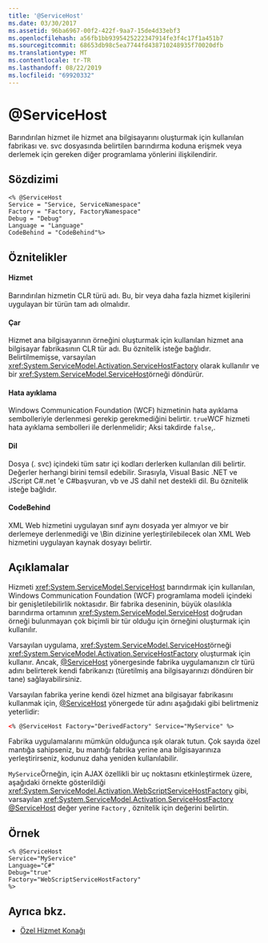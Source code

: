 ```yaml
---
title: '@ServiceHost'
ms.date: 03/30/2017
ms.assetid: 96ba6967-00f2-422f-9aa7-15de4d33ebf3
ms.openlocfilehash: a56fb1bb9395425222347914fe3f4c17f1a451b7
ms.sourcegitcommit: 68653db98c5ea7744fd438710248935f70020dfb
ms.translationtype: MT
ms.contentlocale: tr-TR
ms.lasthandoff: 08/22/2019
ms.locfileid: "69920332"
---
```

# <a name="servicehost"></a>\@ServiceHost
Barındırılan hizmet ile hizmet ana bilgisayarını oluşturmak için kullanılan fabrikası ve. svc dosyasında belirtilen barındırma koduna erişmek veya derlemek için gereken diğer programlama yönlerini ilişkilendirir.  
  
## <a name="syntax"></a>Sözdizimi  
  
```  
<% @ServiceHost   
Service = "Service, ServiceNamespace"   
Factory = "Factory, FactoryNamespace"  
Debug = "Debug"  
Language = "Language"   
CodeBehind = "CodeBehind"%>  
```  
  
## <a name="attributes"></a>Öznitelikler  
  
#### <a name="service"></a>Hizmet  
 Barındırılan hizmetin CLR türü adı. Bu, bir veya daha fazla hizmet kişilerini uygulayan bir türün tam adı olmalıdır.  
  
#### <a name="factory"></a>Çar  
 Hizmet ana bilgisayarının örneğini oluşturmak için kullanılan hizmet ana bilgisayar fabrikasının CLR tür adı. Bu öznitelik isteğe bağlıdır. Belirtilmemişse, varsayılan <xref:System.ServiceModel.Activation.ServiceHostFactory> olarak kullanılır ve bir <xref:System.ServiceModel.ServiceHost>örneği döndürür.  
  
#### <a name="debug"></a>Hata ayıklama  
 Windows Communication Foundation (WCF) hizmetinin hata ayıklama sembolleriyle derlenmesi gerekip gerekmediğini belirtir. `true`WCF hizmeti hata ayıklama sembolleri ile derlenmelidir; Aksi takdirde `false`,.  
  
#### <a name="language"></a>Dil  
 Dosya (. svc) içindeki tüm satır içi kodları derlerken kullanılan dili belirtir. Değerler herhangi birini temsil edebilir. Sırasıyla, Visual Basic .NET ve JScript C#.net 'e C#başvuran, vb ve JS dahil net destekli dil. Bu öznitelik isteğe bağlıdır.  
  
#### <a name="codebehind"></a>CodeBehind  
 XML Web hizmetini uygulayan sınıf aynı dosyada yer almıyor ve bir derlemeye derlenmediği ve \Bin dizinine yerleştirilebilecek olan XML Web hizmetini uygulayan kaynak dosyayı belirtir.  
  
## <a name="remarks"></a>Açıklamalar  
 Hizmeti <xref:System.ServiceModel.ServiceHost> barındırmak için kullanılan, Windows Communication Foundation (WCF) programlama modeli içindeki bir genişletilebilirlik noktasıdır. Bir fabrika deseninin, büyük olasılıkla barındırma ortamının <xref:System.ServiceModel.ServiceHost> doğrudan örneği bulunmayan çok biçimli bir tür olduğu için örneğini oluşturmak için kullanılır.  
  
 Varsayılan uygulama, <xref:System.ServiceModel.ServiceHost>örneği <xref:System.ServiceModel.Activation.ServiceHostFactory> oluşturmak için kullanır. Ancak, [ \@ServiceHost](servicehost.md) yönergesinde fabrika uygulamanızın clr türü adını belirterek kendi fabrikanızı (türetilmiş ana bilgisayarınızı döndüren bir tane) sağlayabilirsiniz.  
  
 Varsayılan fabrika yerine kendi özel hizmet ana bilgisayar fabrikasını kullanmak için, [@ServiceHost](servicehost.md) yönergede tür adını aşağıdaki gibi belirtmeniz yeterlidir:  
  
```xml  
<% @ServiceHost Factory="DerivedFactory" Service="MyService" %>  
```  
  
 Fabrika uygulamalarını mümkün olduğunca ışık olarak tutun. Çok sayıda özel mantığa sahipseniz, bu mantığı fabrika yerine ana bilgisayarınıza yerleştirirseniz, kodunuz daha yeniden kullanılabilir.  
  
 `MyService`Örneğin, için AJAX özellikli bir uç noktasını etkinleştirmek üzere, aşağıdaki örnekte gösterildiği <xref:System.ServiceModel.Activation.WebScriptServiceHostFactory> gibi, varsayılan <xref:System.ServiceModel.Activation.ServiceHostFactory> [@ServiceHost](servicehost.md) değer yerine `Factory` , öznitelik için değerini belirtin.  
  
## <a name="example"></a>Örnek  
  
```  
<% @ServiceHost   
Service="MyService"  
Language="C#"  
Debug="true"  
Factory="WebScriptServiceHostFactory"  
%>  
```  
  
## <a name="see-also"></a>Ayrıca bkz.

- [Özel Hizmet Konağı](../../../wcf/samples/custom-service-host.md)
